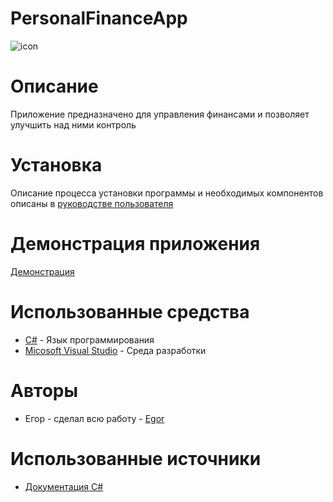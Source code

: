# PersonalFinanceApp
![icon](https://github.com/Egor1238349349374/PersonalFinanceApp/assets/101702378/ab830893-4f79-4900-84ac-d0ce72ce0c42)


# Описание
Приложение предназначено для управления финансами и позволяет улучшить над ними контроль

# Установка
Описание процесса установки программы и необходимых компонентов описаны в [руководстве пользователя](https://docs.google.com/document/d/1Ui_qYYpTX9p5abQ4aBmQgwlyPgKBU43Oe6NZoSmrBe8/edit?usp=sharing)

# Демонстрация приложения
[Демонстрация](https://youtu.be/ohcJDhwLdaQ)

# Использованные средства
- [C#](https://learn.microsoft.com/ru-ru/dotnet/csharp/) - Язык программирования
- [Micosoft Visual Studio](https://visualstudio.microsoft.com/ru/) - Среда разработки

# Авторы
- Егор - сделал всю работу - [Egor]([https://github.com/keyftwink](https://github.com/Egor1238349349374))
# Использованные источники
- [Документация C#](https://learn.microsoft.com/ru-ru/dotnet/csharp/)
